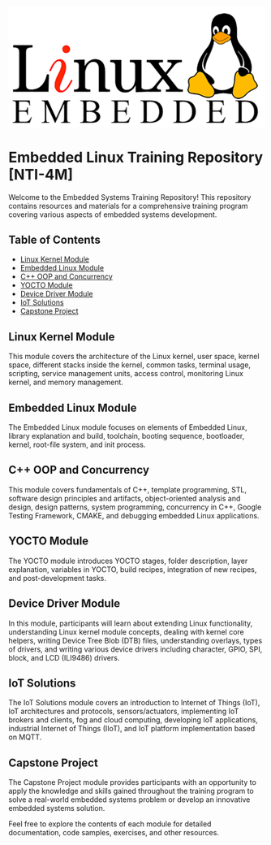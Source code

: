 ![1712778374947](image/README/1712778374947.png)

# Embedded Linux Training Repository [NTI-4M]

Welcome to the Embedded Systems Training Repository! This repository contains resources and materials for a comprehensive training program covering various aspects of embedded systems development.

## Table of Contents

- [Linux Kernel Module](#linux-kernel-module)
- [Embedded Linux Module](#embedded-linux-module)
- [C++ OOP and Concurrency](#c-opp-and-concurrency)
- [YOCTO Module](#yocto-module)
- [Device Driver Module](#device-driver-module)
- [IoT Solutions](#iot-solutions)
- [Capstone Project](#capstone-project)

## Linux Kernel Module

This module covers the architecture of the Linux kernel, user space, kernel space, different stacks inside the kernel, common tasks, terminal usage, scripting, service management units, access control, monitoring Linux kernel, and memory management.

## Embedded Linux Module

The Embedded Linux module focuses on elements of Embedded Linux, library explanation and build, toolchain, booting sequence, bootloader, kernel, root-file system, and init process.

## C++ OOP and Concurrency

This module covers fundamentals of C++, template programming, STL, software design principles and artifacts, object-oriented analysis and design, design patterns, system programming, concurrency in C++, Google Testing Framework, CMAKE, and debugging embedded Linux applications.

## YOCTO Module

The YOCTO module introduces YOCTO stages, folder description, layer explanation, variables in YOCTO, build recipes, integration of new recipes, and post-development tasks.

## Device Driver Module

In this module, participants will learn about extending Linux functionality, understanding Linux kernel module concepts, dealing with kernel core helpers, writing Device Tree Blob (DTB) files, understanding overlays, types of drivers, and writing various device drivers including character, GPIO, SPI, block, and LCD (ILI9486) drivers.

## IoT Solutions

The IoT Solutions module covers an introduction to Internet of Things (IoT), IoT architectures and protocols, sensors/actuators, implementing IoT brokers and clients, fog and cloud computing, developing IoT applications, industrial Internet of Things (IIoT), and IoT platform implementation based on MQTT.

## Capstone Project

The Capstone Project module provides participants with an opportunity to apply the knowledge and skills gained throughout the training program to solve a real-world embedded systems problem or develop an innovative embedded systems solution.

Feel free to explore the contents of each module for detailed documentation, code samples, exercises, and other resources.

